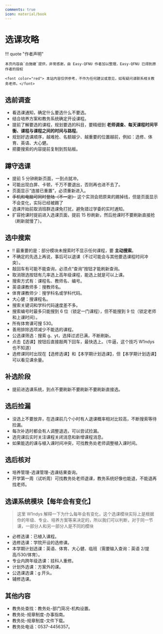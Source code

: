 ```yaml
---
comments: true
icon: material/book
---
```


# 选课攻略

!!! quote "作者声明"

    本页内容由`白施婕`提供，非常感谢，由 Easy-QFNU 作者加以整理，Easy-QFNU 已得到原作者的授权

    <font color="red"> 本站内容仅供参考，不作为任何建议或意见，如有疑问请联系相关教务老师。</font>

## 选前调查

- 看选课通知，确定什么要选什么不要选。
- 结合培养方案和教务系统确定开设课程。
- 提前了解要选的课程，规划要选的科目，要精细到 **老师调查、每天课程时间平衡、课程与课程之间的时间与路程**。
- 规划好选课顺序，越难抢、名额越少、越重要的位置越前，例如：选修、体育、英语、大心健。
- 把要搜索的内容提前复制到剪贴板。

## 蹲守选课

- 提前 5 分钟刷新页面，一到点就冲。
- 可能出现白屏、卡顿，千万不要退出，否则再也进不去了。
- 页面显示“连接已重置”，必须重新进入。
- ~~手机和电脑可同时登陆（不一定）~~ 这个实测会把原来的踢掉线，但是页面显示不会变化，实际已经被踢了
- 选课开始前取消班群选课免打扰，避免错过学委的实时通知。
- 扩容抢课时提前进入选课页面，提前 15 秒刷新，然后抢课时不要刷新直接抢（刷新就慢了）。

## 选中搜索

- ‼️ 最重要的是：部分模块未搜索时不显示任何课程，要 **主动搜索**。
- 不确定的先选上再说，事后可以退课（不过可能会与其他要选课程时间冲突）。
- 敲回车有可能不能查询，必须点“查询”按钮才能刷新查询。
- 取消限选按钮有几率选上高年级课程，能选上就是可以上课。
- 搜索方式有：课程名、教师名、编号。
- 英语课教师多：搜教师名。
- 体育课教师少：搜学科名或学科代码。
- 大心健：搜课程名。
- 搜索关键词和学科代码速度差不多。
- 搜索编号时最多只能搜到 6 位（锁定一门课程），但不能搜到 9 位（锁定老师和上课时间）。
- 所有体育课可搜 530。
- 善用排除选项减少不能选的课程。
- 公选课筛选：搜索 g、yt，选择过滤已满，不断刷新。
- 点击【选课】按钮后直接敲两下回车，最快选上。（牛逼，这个技巧 W1ndys 也不知道）
- 选修课同时出现在【选修选课】和【本学期计划选课】，但【本学期计划选课】可以看见课余量。

## 补选阶段

- 提前进选课系统，到点不要刷新不要刷新不要刷新直接选。

## 选后捡漏

- 没选上不要放弃，在选课前几个小时有人退课概率相对比较高，不断搜索等待捡漏。
- 每次补选时都会有人调整退选，可以尝试捡漏。
- 选完课后实时关注课程关闭消息和新增课程消息。
- 如果能选的课与植入课时间冲突，可找教务处老师调整植入课时间。

## 选后核对

- 培养管理-选课管理-选课结果查询。
- 开学第一周（试听周）可找教务处老师退课，教务系统好像也能退，不能退再找老师。

## 选课系统模块【每年会有变化】

> 这里 W1ndys 解释一下为什么每年会有变化，这个选课模块实际上是根据你的年级、专业、培养方案等来决定的，所以我们可以判断，对于同一节课，一部分人和另一部分人是不同的模块

- 必修选课：已植入课程。
- 选修选课：学院开设的选修课。
- 本学期计划选课：英语、体育、大心健、临班（需要输入查询：英语 2/提高/530/体育）。
- 专业内跨年级选课：挂科人重修。
- 计划外选课：方案外的课。
- 公选课选课：g 开头。
- 辅修选课。

## 其他内容

- 教务处查找：教务处-部门简况-机构设置。
- 教务处-规章制度-办事指南。
- 教务处-规章制度-文件下载。
- 教务处电话：0537-4456357。
